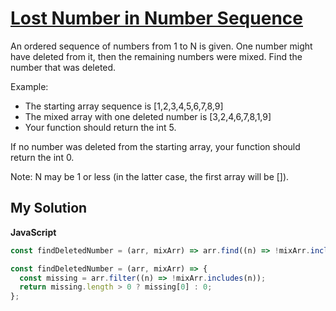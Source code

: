 # [Lost Number in Number Sequence](https://www.codewars.com/kata/595aa94353e43a8746000120)

An ordered sequence of numbers from 1 to N is given. One number might have deleted from it, then the remaining numbers were mixed. Find the number that was deleted.

Example:

- The starting array sequence is [1,2,3,4,5,6,7,8,9]
- The mixed array with one deleted number is [3,2,4,6,7,8,1,9]
- Your function should return the int 5.

If no number was deleted from the starting array, your function should return the int 0.

Note: N may be 1 or less (in the latter case, the first array will be []).

## My Solution

**JavaScript**

```js
const findDeletedNumber = (arr, mixArr) => arr.find((n) => !mixArr.includes(n)) || 0;
```

```js
const findDeletedNumber = (arr, mixArr) => {
  const missing = arr.filter((n) => !mixArr.includes(n));
  return missing.length > 0 ? missing[0] : 0;
};
```

